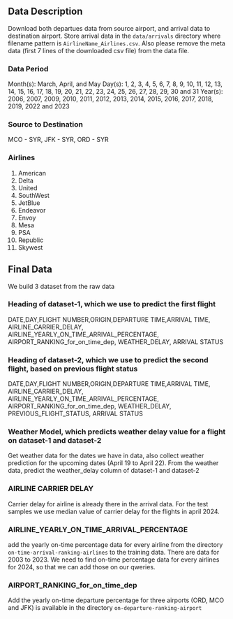 ## Data Description

Download both departues data from source airport, and arrival data to destination airport. Store arrival data in the `data/arrivals` directory where filename pattern is `AirlineName_Airlines.csv`. Also please remove the meta data (first 7 lines of the downloaded csv file) from the data file.

### Data Period
Month(s): March, April, and May
Day(s): 1, 2, 3, 4, 5, 6, 7, 8, 9, 10, 11, 12, 13, 14, 15, 16, 17, 18, 19, 20, 21, 22, 23, 24, 25, 26, 27, 28, 29, 30 and 31
Year(s): 2006, 2007, 2009, 2010, 2011, 2012, 2013, 2014, 2015, 2016, 2017, 2018, 2019, 2022 and 2023

### Source to Destination
MCO - SYR, 
JFK - SYR, 
ORD - SYR

### Airlines

1. American
2. Delta
3. United 
4. SouthWest 
5. JetBlue
6. Endeavor
7. Envoy
8. Mesa
9. PSA
10. Republic
11. Skywest

## Final Data
We build 3 dataset from the raw data

### Heading of dataset-1, which we use to predict the first flight
DATE,DAY,FLIGHT NUMBER,ORIGIN,DEPARTURE TIME,ARRIVAL TIME, AIRLINE_CARRIER_DELAY, AIRLINE_YEARLY_ON_TIME_ARRIVAL_PERCENTAGE, AIRPORT_RANKING_for_on_time_dep, WEATHER_DELAY, ARRIVAL STATUS

### Heading of dataset-2, which we use to predict the second flight, based on previous flight status
DATE,DAY,FLIGHT NUMBER,ORIGIN,DEPARTURE TIME,ARRIVAL TIME, AIRLINE_CARRIER_DELAY, AIRLINE_YEARLY_ON_TIME_ARRIVAL_PERCENTAGE, AIRPORT_RANKING_for_on_time_dep, WEATHER_DELAY, PREVIOUS_FLIGHT_STATUS, ARRIVAL STATUS

### Weather Model, which predicts weather delay value for a flight on dataset-1 and dataset-2
Get weather data for the dates we have in data, also collect weather prediction for the upcoming dates (April 19 to April 22). From the weather data, predict the weather_delay column of dataset-1 and dataset-2

### AIRLINE CARRIER DELAY 
Carrier delay for airline is already there in the arrival data. For the test samples we use median value of carrier delay for the flights in april 2024.

### AIRLINE_YEARLY_ON_TIME_ARRIVAL_PERCENTAGE 
add the yearly on-time percentage data for every airline from the directory `on-time-arrival-ranking-airlines` to the training data. There are data for 2003 to 2023. 
We need to find on-time percentage data for every airlines for 2024, so that we can add those on our qweries.

### AIRPORT_RANKING_for_on_time_dep
Add the yearly on-time departure percentage for three airports (ORD, MCO and JFK) is available in the directory `on-departure-ranking-airport`


